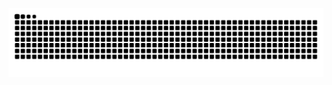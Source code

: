 ![GitHub Snake dark](https://github.com/Nqobile-Q/Nqobile-Q/blob/output/github-snake-dark.svg?palette=github-dark&speed=50&color_snake=#00ffff&color_dots=#001f3f,#0074D9,#7FDBFF#gh-dark-mode-only)


